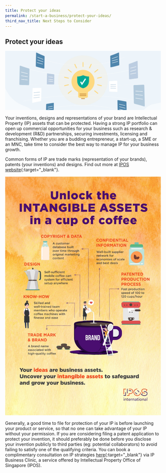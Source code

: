 ```yaml
---
title: Protect your ideas
permalink: /start-a-business/protect-your-ideas/
third_nav_title: Next Steps to Consider
---
```


## Protect your ideas

![Protect your ideas](/images/start/StartSJ_StartSJ_TrademarksIP.jpg)

Your inventions, designs and representations of your brand are Intellectual Property (IP) assets that can be protected. Having a strong IP portfolio can open up commercial opportunities for your business such as research & development (R&D) partnerships, securing investments, licensing and franchising. Whether you are a budding entrepreneur, a start-up, a SME or an MNC, take time to consider the best way to manage IP for your business growth.

Common forms of IP are trade marks (representation of your brands), patents (your inventions) and designs. Find out more at [IPOS website](https://www.ipos.gov.sg/about-ip){:target="_blank"}.

![IPs](/images/start/protect_your_ideas.jpg)

Generally, a good time to file for protection of your IP is before launching your product or service, so that no one can take advantage of your IP without your permission. If you are considering filing a patent application to protect your invention, it should preferably be done before you disclose your invention publicly to third parties (eg: potential collaborators) to avoid failing to satisfy one of the qualifying criteria. You can book a complimentary consultation on IP strategies [here](https://www.ipos.gov.sg/e-services/e-appointment){:target="_blank"} via IP Business Clinic, a service offered by Intellectual Property Office of Singapore (IPOS).
